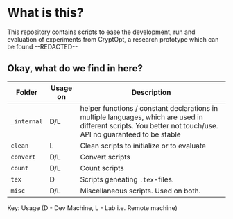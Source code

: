 # What is this?

This repository contains scripts to ease the development, run and evaluation of experiments from CryptOpt, a research prototype which can be found --REDACTED--


## Okay, what do we find in here?

| Folder | Usage on | Description |
|-----|----|--- 
| `_internal`            | D/L | helper functions / constant declarations in multiple languages, which are used in different scripts. You better not touch/use. API no guaranteed to be stable|
| `clean`                | L   | Clean scripts to initialize or to evaluate |
| `convert`              | D/L | Convert scripts |
| `count`                | D/L | Count scripts |
| `tex`                  | D   | Scripts geneating `.tex`-files. |
| `misc`                 | D/L | Miscellaneous scripts. Used on both. |

Key: Usage (D - Dev Machine, L - Lab i.e. Remote machine)
